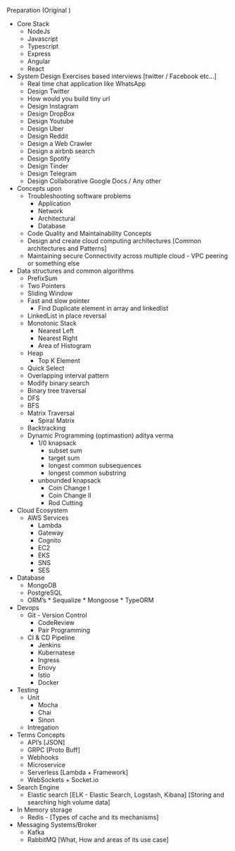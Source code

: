 Preparation (Original )
* Core Stack 
    * NodeJs
    * Javascript
    * Typescript
    * Express
    * Angular
    * React
* System Design Exercises based interviews [twitter / Facebook etc…]
    * Real time chat application like WhatsApp
    * Design Twitter
    * How would you build tiny url
    * Design Instagram
    * Design DropBox
    * Design Youtube
    * Design Uber
    * Design Reddit
    * Design a Web Crawler
    * Design a airbnb search
    * Design Spotify
    * Design Tinder
    * Design Telegram
    * Design Collaborative Google Docs / Any other
* Concepts upon
    * Troubleshooting software problems
        * Application
        * Network
        * Architectural
        * Database
    * Code Quality and Maintainability Concepts
    * Design and create cloud computing architectures [Common architectures and Patterns]
    * Maintaining secure Connectivity across multiple cloud - VPC peering or something else
* Data structures and common algorithms
    * PrefixSum
    * Two Pointers
    * Sliding Window
    * Fast and slow pointer
        * Find Duplicate element in array and linkedlist
    * LinkedList in place reversal
    * Monotonic Stack
        * Nearest Left
        * Nearest Right
        * Area of Histogram
    * Heap
        * Top K Element 
    * Quick Select
    * Overlapping interval pattern
    * Modify binary search
    * Binary tree traversal
    * DFS
    * BFS
    * Matrix Traversal
        * Spiral Matrix
    * Backtracking
    * Dynamic Programming (optimastion) aditya verma
        * 1/0 knapsack
            * subset sum
            * target sum
            * longest common subsequences
            * longest common substring
        * unbounded knapsack
            * Coin Change I
            * Coin Change II
            * Rod Cutting
* Cloud Ecosystem
    * AWS Services
        * Lambda
        * Gateway
        * Cognito
        * EC2
        * EKS
        * SNS
        * SES
* Database
    * MongoDB 
    * PostgreSQL
    * ORM’s
            * Sequalize
            * Mongoose
            * TypeORM
* Devops
    * Git - Version Control
        * CodeReview
        * Pair Programming
    * CI & CD Pipeline
        * Jenkins
        * Kubernatese
        * Ingress
        * Enovy
        * Istio
        * Docker
* Testing
    * Unit 
        * Mocha
        * Chai
        * Sinon
    * Intregation
* Terms Concepts
    * API’s [JSON]
    * GRPC [Proto Buff]
    * Webhooks
    * Microservice
    * Serverless [Lambda + Framework]
    * WebSockets + Socket.io
* Search Engine
    * Elastic search [ELK - Elastic Search, Logstash, Kibana] [Storing and searching high volume data]
* In Memory storage
    * Redis - [Types of cache and its mechanisms]
* Messaging Systems/Broker
    * Kafka
    * RabbitMQ [What, How and areas of its use case]
